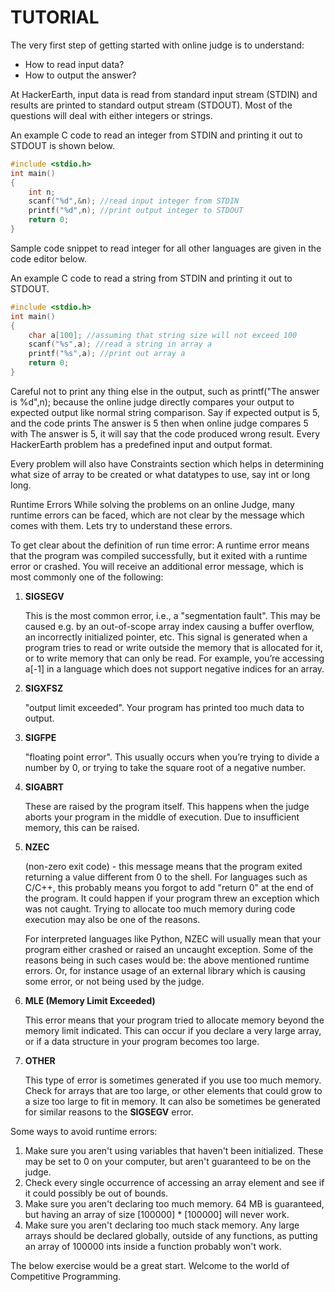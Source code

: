 # TUTORIAL

The very first step of getting started with online judge is to understand:

- How to read input data?
- How to output the answer?

At HackerEarth, input data is read from standard input stream (STDIN) and results are printed to standard output stream (STDOUT). Most of the questions will deal with either integers or strings.

An example C code to read an integer from STDIN and printing it out to STDOUT is shown below.

```c
#include <stdio.h>
int main()
{
    int n;
    scanf("%d",&n); //read input integer from STDIN
    printf("%d",n); //print output integer to STDOUT
    return 0;
}
```

Sample code snippet to read integer for all other languages are given in the code editor below.

An example C code to read a string from STDIN and printing it out to STDOUT.

```c
#include <stdio.h>
int main()
{
    char a[100]; //assuming that string size will not exceed 100
    scanf("%s",a); //read a string in array a
    printf("%s",a); //print out array a
    return 0;
}
```

Careful not to print any thing else in the output, such as printf("The answer is %d",n); because the online judge directly compares your output to expected output like normal string comparison. Say if expected output is 5, and the code prints The answer is 5 then when online judge compares 5 with The answer is 5, it will say that the code produced wrong result. Every HackerEarth problem has a predefined input and output format.

Every problem will also have Constraints section which helps in determining what size of array to be created or what datatypes to use, say int or long long.

Runtime Errors
While solving the problems on an online Judge, many runtime errors can be faced, which are not clear by the message which comes with them. Lets try to understand these errors.

To get clear about the definition of run time error:
A runtime error means that the program was compiled successfully, but it exited with a runtime error or crashed. You will receive an additional error message, which is most commonly one of the following:

1. **SIGSEGV**

   This is the most common error, i.e., a "segmentation fault". This may be caused e.g. by an out-of-scope array index causing a buffer overflow, an incorrectly initialized pointer, etc. This signal is generated when a program tries to read or write outside the memory that is allocated for it, or to write memory that can only be read. For example, you’re accessing a[-1] in a language which does not support negative indices for an array.

2. **SIGXFSZ**

   "output limit exceeded". Your program has printed too much data to output.

3. **SIGFPE**

   "floating point error". This usually occurs when you’re trying to divide a number by 0, or trying to take the square root of a negative number.

4. **SIGABRT**

   These are raised by the program itself. This happens when the judge aborts your program in the middle of execution. Due to insufficient memory, this can be raised.

5. **NZEC**

   (non-zero exit code) - this message means that the program exited returning a value different from 0 to the shell. For languages such as C/C++, this probably means you forgot to add "return 0" at the end of the program. It could happen if your program threw an exception which was not caught. Trying to allocate too much memory during code execution may also be one of the reasons.

   For interpreted languages like Python, NZEC will usually mean that your program either crashed or raised an uncaught exception. Some of the reasons being in such cases would be: the above mentioned runtime errors. Or, for instance usage of an external library which is causing some error, or not being used by the judge.

6. **MLE (Memory Limit Exceeded)**

   This error means that your program tried to allocate memory beyond the memory limit indicated. This can occur if you declare a very large array, or if a data structure in your program becomes too large.

7. **OTHER**

   This type of error is sometimes generated if you use too much memory. Check for arrays that are too large, or other elements that could grow to a size too large to fit in memory. It can also be sometimes be generated for similar reasons to the **SIGSEGV** error.

Some ways to avoid runtime errors:

1. Make sure you aren't using variables that haven't been initialized. These may be set to 0 on your computer, but aren't guaranteed to be on the judge.
2. Check every single occurrence of accessing an array element and see if it could possibly be out of bounds.
3. Make sure you aren't declaring too much memory. 64 MB is guaranteed, but having an array of size [100000] \* [100000] will never work.
4. Make sure you aren't declaring too much stack memory. Any large arrays should be declared globally, outside of any functions, as putting an array of 100000 ints inside a function probably won't work.

The below exercise would be a great start. Welcome to the world of Competitive Programming.
